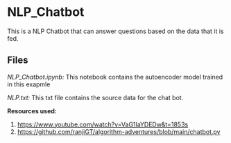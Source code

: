 # NLP_Chatbot
This is a NLP Chatbot that can answer questions based on the data that it is fed.

## Files
_NLP_Chatbot.ipynb:_ This notebook contains the autoencoder model trained in this exapmle

_NLP.txt:_ This txt file contains the source data for the chat bot.

**Resources used:**
1. https://www.youtube.com/watch?v=VaG1laYDEDw&t=1853s
2. https://github.com/ranjiGT/algorithm-adventures/blob/main/chatbot.py
